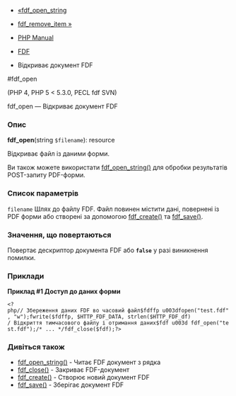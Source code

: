- [«fdf_open_string](function.fdf-open-string.md)
- [fdf_remove_item »](function.fdf-remove-item.md)

- [PHP Manual](index.md)
- [FDF](ref.fdf.md)
- Відкриває документ FDF

#fdf_open

(PHP 4, PHP 5 \< 5.3.0, PECL fdf SVN)

fdf_open — Відкриває документ FDF

### Опис

**fdf_open**(string `$filename`): resource

Відкриває файл із даними форми.

Ви також можете використати
[fdf_open_string()](function.fdf-open-string.md) для обробки
результатів POST-запиту PDF-форми.

### Список параметрів

`filename`
Шлях до файлу FDF. Файл повинен містити дані, повернені із PDF
форми або створені за допомогою [fdf_create()](function.fdf-create.md) та
[fdf_save()](function.fdf-save.md).

### Значення, що повертаються

Повертає дескриптор документа FDF або **`false`** у разі
виникнення помилки.

### Приклади

**Приклад #1 Доступ до даних форми**

` <?php// Збереження даних FDF во часовий файл$fdffp u003dfopen("test.fdf", "w");fwrite($fdffp, $HTTP_FDF_DATA, strlen($HTTP_FDF_df) / Відкриття тимчасового файлу і отримання даних$fdf u003d fdf_open("test.fdf");/* ... */fdf_close($fdf);?> `

### Дивіться також

- [fdf_open_string()](function.fdf-open-string.md) - Читає FDF
документ з рядка
- [fdf_close()](function.fdf-close.md) - Закриває FDF-документ
- [fdf_create()](function.fdf-create.md) - Створює новий документ
FDF
- [fdf_save()](function.fdf-save.md) - Зберігає документ FDF
